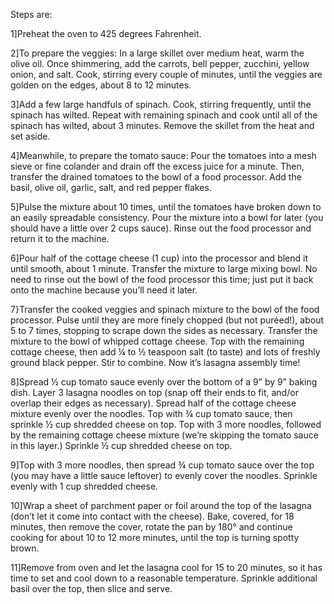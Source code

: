 Steps are:

1]Preheat the oven to 425 degrees Fahrenheit.

2]To prepare the veggies: In a large skillet over medium heat, warm the olive oil. Once shimmering, add the carrots, bell pepper, zucchini, yellow onion, and salt. Cook, stirring every couple of minutes, until the veggies are golden on the edges, about 8 to 12 minutes.

3]Add a few large handfuls of spinach. Cook, stirring frequently, until the spinach has wilted. Repeat with remaining spinach and cook until all of the spinach has wilted, about 3 minutes. Remove the skillet from the heat and set aside.

4]Meanwhile, to prepare the tomato sauce: Pour the tomatoes into a mesh sieve or fine colander and drain off the excess juice for a minute. Then, transfer the drained tomatoes to the bowl of a food processor. Add the basil, olive oil, garlic, salt, and red pepper flakes.

5]Pulse the mixture about 10 times, until the tomatoes have broken down to an easily spreadable consistency. Pour the mixture into a bowl for later (you should have a little over 2 cups sauce). Rinse out the food processor and return it to the machine.

6]Pour half of the cottage cheese (1 cup) into the processor and blend it until smooth, about 1 minute. Transfer the mixture to large mixing bowl. No need to rinse out the bowl of the food processor this time; just put it back onto the machine because you’ll need it later.

7}Transfer the cooked veggies and spinach mixture to the bowl of the food processor. Pulse until they are more finely chopped (but not puréed!), about 5 to 7 times, stopping to scrape down the sides as necessary. Transfer the mixture to the bowl of whipped cottage cheese. Top with the remaining cottage cheese, then add ¼ to ½ teaspoon salt (to taste) and lots of freshly ground black pepper. Stir to combine. Now it’s lasagna assembly time!

8]Spread ½ cup tomato sauce evenly over the bottom of a 9” by 9” baking dish. Layer 3 lasagna noodles on top (snap off their ends to fit, and/or overlap their edges as necessary). Spread half of the cottage cheese mixture evenly over the noodles. Top with ¾ cup tomato sauce, then sprinkle ½ cup shredded cheese on top.
Top with 3 more noodles, followed by the remaining cottage cheese mixture (we’re skipping the tomato sauce in this layer.) Sprinkle ½ cup shredded cheese on top.

9]Top with 3 more noodles, then spread ¾ cup tomato sauce over the top (you may have a little sauce leftover) to evenly cover the noodles. Sprinkle evenly with 1 cup shredded cheese.

10]Wrap a sheet of parchment paper or foil around the top of the lasagna (don’t let it come into contact with the cheese). Bake, covered, for 18 minutes, then remove the cover, rotate the pan by 180° and continue cooking for about 10 to 12 more minutes, until the top is turning spotty brown.

11]Remove from oven and let the lasagna cool for 15 to 20 minutes, so it has time to set and cool down to a reasonable temperature. Sprinkle additional basil over the top, then slice and serve.
